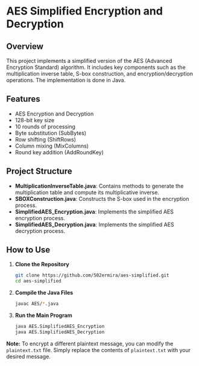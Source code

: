 # AES Simplified Encryption and Decryption

## Overview

This project implements a simplified version of the AES (Advanced Encryption Standard) algorithm. It includes key components such as the multiplication inverse table, S-box construction, and encryption/decryption operations. The implementation is done in Java.

## Features

- AES Encryption and Decryption
- 128-bit key size
- 10 rounds of processing
- Byte substitution (SubBytes)
- Row shifting (ShiftRows)
- Column mixing (MixColumns)
- Round key addition (AddRoundKey)

## Project Structure

- **MultiplicationInverseTable.java**: Contains methods to generate the multiplication table and compute its multiplicative inverse.
- **SBOXConstruction.java**: Constructs the S-box used in the encryption process.
- **SimplifiedAES_Encryption.java**: Implements the simplified AES encryption process.
- **SimplifiedAES_Decryption.java**: Implements the simplified AES decryption process.

## How to Use

1. **Clone the Repository**
    ```bash
    git clone https://github.com/502ermira/aes-simplified.git
    cd aes-simplified
    ```

2. **Compile the Java Files**
    ```bash
    javac AES/*.java
    ```

3. **Run the Main Program**
    ```bash
    java AES.SimplifiedAES_Encryption
    java AES.SimplifiedAES_Decryption
    ```
    
**Note:** To encrypt a different plaintext message, you can modify the `plaintext.txt` file. Simply replace the contents of `plaintext.txt` with your desired message.
